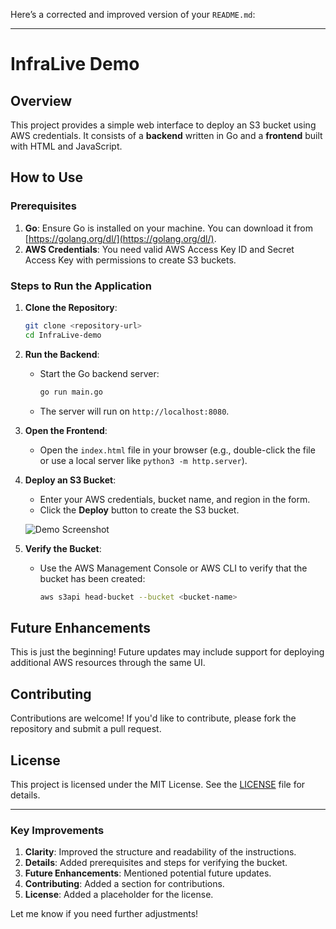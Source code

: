 Here’s a corrected and improved version of your `README.md`:

---

# InfraLive Demo

## Overview
This project provides a simple web interface to deploy an S3 bucket using AWS credentials. It consists of a **backend** written in Go and a **frontend** built with HTML and JavaScript.

## How to Use

### Prerequisites
1. **Go**: Ensure Go is installed on your machine. You can download it from [https://golang.org/dl/](https://golang.org/dl/).
2. **AWS Credentials**: You need valid AWS Access Key ID and Secret Access Key with permissions to create S3 buckets.

### Steps to Run the Application

1. **Clone the Repository**:
   ```bash
   git clone <repository-url>
   cd InfraLive-demo
   ```

2. **Run the Backend**:
   - Start the Go backend server:
     ```bash
     go run main.go
     ```
   - The server will run on `http://localhost:8080`.

3. **Open the Frontend**:
   - Open the `index.html` file in your browser (e.g., double-click the file or use a local server like `python3 -m http.server`).

4. **Deploy an S3 Bucket**:
   - Enter your AWS credentials, bucket name, and region in the form.
   - Click the **Deploy** button to create the S3 bucket.

   ![Demo Screenshot](https://github.com/user-attachments/assets/0b1ba506-a079-4e1f-a34f-7b2aa6e2e282)

5. **Verify the Bucket**:
   - Use the AWS Management Console or AWS CLI to verify that the bucket has been created:
     ```bash
     aws s3api head-bucket --bucket <bucket-name>
     ```

## Future Enhancements
This is just the beginning! Future updates may include support for deploying additional AWS resources through the same UI.

## Contributing
Contributions are welcome! If you'd like to contribute, please fork the repository and submit a pull request.

## License
This project is licensed under the MIT License. See the [LICENSE](LICENSE) file for details.

---

### Key Improvements
1. **Clarity**: Improved the structure and readability of the instructions.
2. **Details**: Added prerequisites and steps for verifying the bucket.
3. **Future Enhancements**: Mentioned potential future updates.
4. **Contributing**: Added a section for contributions.
5. **License**: Added a placeholder for the license.

Let me know if you need further adjustments!
